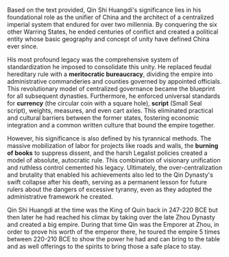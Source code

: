 Based on the text provided, Qin Shi Huangdi's significance lies in his foundational role as the unifier of China and the architect of a centralized imperial system that endured for over two millennia. By conquering the six other Warring States, he ended centuries of conflict and created a political entity whose basic geography and concept of unity have defined China ever since.

His most profound legacy was the comprehensive system of standardization he imposed to consolidate this unity. He replaced feudal hereditary rule with a **meritocratic bureaucracy**, dividing the empire into administrative commanderies and counties governed by appointed officials. This revolutionary model of centralized governance became the blueprint for all subsequent dynasties. Furthermore, he enforced universal standards for **currency** (the circular coin with a square hole), **script** (Small Seal script), weights, measures, and even cart axles. This eliminated practical and cultural barriers between the former states, fostering economic integration and a common written culture that bound the empire together.

However, his significance is also defined by his tyrannical methods. The massive mobilization of labor for projects like roads and walls, the **burning of books** to suppress dissent, and the harsh Legalist policies created a model of absolute, autocratic rule. This combination of visionary unification and ruthless control cemented his legacy. Ultimately, the over-centralization and brutality that enabled his achievements also led to the Qin Dynasty's swift collapse after his death, serving as a permanent lesson for future rulers about the dangers of excessive tyranny, even as they adopted the administrative framework he created.

Qin Shi Huangdi at the time was the King of Quin back in 247-220 BCE but then later he had reached his climax by taking over the late Zhou Dynasty and created a big empire. During that time Qin was the Emporer at Zhou, in order to prove his worth of the emperor there, he toured the empire 5 times between 220-210 BCE to show the power he had and can bring to the table and as well offerings to the spirits to bring those a safe place to stay. 